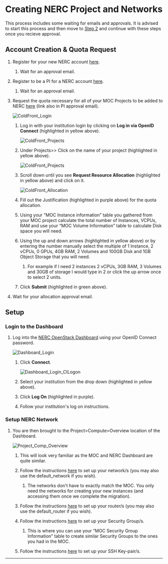 # Creating NERC Project and Networks

This process includes some waiting for emails and approvals. It is advised to
start this process and then move to [Step 2](./Step2.md)
and continue with these steps once you recieve approval.

## Account Creation & Quota Request

1. Register for your new NERC account
[here](https://regapp.mss.mghpcc.org/reglanding/).

    1. Wait for an approval email.

1. Register to be a PI for a NERC account
[here](https://docs.google.com/forms/d/e/1FAIpQLSdscMlm3TQR09sl7P-0n4oN1uzpd7YikqDubEYF2QDLVz6djA/viewform?pli=1&fbzx=-8227359805748438031).

    1. Wait for an approval email.

1. Request the quota necessary for all of your MOC Projects to be added
to NERC [here](https://coldfront.mss.mghpcc.org/user/login)
(link also in PI approval email).

    ![ColdFront_Login](images/S1_ColdFront_Login.png)

    1. Log in with your institution login by clicking on
    **Log in via OpenID Connect** (highlighted in yellow above).

        ![ColdFront_Projects](images/S1_ColdFront_Projects.png)

    1. Under Projects>> Click on the name of your project
    (highlighted in yellow above).

        ![ColdFront_Projects](images/S1_ColdFront_ManageProject.png)

    1. Scroll down until you see **Request Resource Allocation**
    (highlighted in yellow above) and click on it.

        ![ColdFront_Allocation](images/S1_ColdFront_Allocation.png)

    1. Fill out the Justification (highlighted in purple above) for
    the quota allocation.

    1. Using your “MOC Instance information” table you gathered from your MOC
    project calculate the total number of Instances, VCPUs, RAM and use your
    “MOC Volume Information” table to calculate Disk space you will need.

    1. Using the up and down arrows (highlighted in yellow above) or by
    entering the number manually select the multiple of 1 Instance, 2 vCPUs, 0
    GPUs, 4GB RAM, 2 Volumes and 100GB Disk and 1GB Object Storage that you
    will need.

        1. For example if I need 2 instances 2 vCPUs, 3GB RAM, 3 Volumes and
        30GB of storage I would type in 2 or click the up arrow once to select
        2 units.

    1. Click **Submit** (highlighted in green above).

1. Wait for your allocation approval email.

## Setup

### Login to the Dashboard

1. Log into the
[NERC OpenStack Dashboard](https://stack.nerc.mghpcc.org/dashboard)
using your OpenID Connect password.

    ![Dashboard_Login](images/S1_Dashboard_Login.png)

    1. Click **Connect**.

        ![Dashboard_Login_CILogon](images/S1_Dashboard_Login_CILogon.png)

    1. Select your institution from the drop down (highlighted in yellow
    above).

    1. Click **Log On** (highlighted in purple).

    1. Follow your institution's log on instructions.

### Setup NERC Network

1. You are then brought to the Project>Compute>Overview location of
the Dashboard.

    ![Project_Comp_Overview](images/S1_Dashboard_Project_Compute_Overview.png)

    1. This will look very familiar as the MOC and NERC Dashboard are quite
    similar.

    1. Follow the instructions
    [here](https://nerc-project.github.io/nerc-docs/openstack/advanced-openstack-topics/setting-up-a-network/set-up-a-private-network/)
    to set up your network/s (you may also use the default_network
    if you wish).

        1. The networks don't have to exactly match the MOC. You only need the
        networks for creating your new instances (and accessing them once we
        complete the migration).

    1. Follow the instructions
    [here](https://nerc-project.github.io/nerc-docs/openstack/advanced-openstack-topics/setting-up-a-network/create-a-router/)
    to set up your router/s (you may also use the default_router if you wish).

    1. Follow the instructions
    [here](https://nerc-project.github.io/nerc-docs/openstack/access-and-security/security-groups/)
    to set up your Security Group/s.

        1. This is where you can use your “MOC Security Group Information”
        table to create similar Security Groups to the ones you had in the MOC.

    1. Follow the instructions
    [here](https://nerc-project.github.io/nerc-docs/openstack/access-and-security/create-a-key-pair/)
    to set up your SSH Key-pair/s.

---
